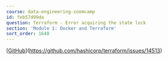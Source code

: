 ```yaml
---
course: data-engineering-zoomcamp
id: feb57d99da
question: Terraform - Error acquiring the state lock
section: 'Module 1: Docker and Terraform'
sort_order: 1640
---
```


[[GitHub](https://github.com/hashicorp/terraform/issues/14513)](https://github.com/hashicorp/terraform/issues/14513)

